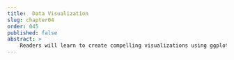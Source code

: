 ```yaml
---
title:  Data Visualization
slug: chapter04
order: 045
published: false
abstract: >
    Readers will learn to create compelling visualizations using ggplot2, from basic plots to advanced customizations. This chapter emphasizes the power of visualization in exploring data and communicating results effectively, culminating in hands-on practice with real-world datasets.
---
```


